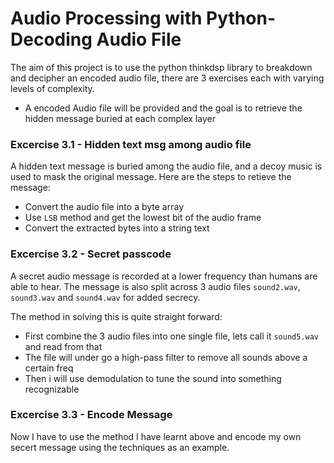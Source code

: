 # Audio Processing with Python-Decoding Audio File
The aim of this project is to use the python thinkdsp library to breakdown and decipher an encoded audio file, there are 3 exercises each with varying  levels of complexity.
- A encoded Audio file will be provided and the goal is to retrieve the hidden message buried at each complex layer

### Excercise 3.1 - Hidden text msg among audio file
A hidden text message is buried among the audio file, and a decoy music is used to mask the original message. Here are the steps to retieve the message:
- Convert the audio file into a byte array
- Use `LSB` method and get the lowest bit of the audio frame
- Convert the extracted bytes into a string text

### Excercise 3.2 - Secret passcode 
A secret audio message is recorded at a lower frequency than humans are able to hear. The message is also split across 3 audio files `sound2.wav`, `sound3.wav` and `sound4.wav` for added secrecy.

The method in solving this is quite straight forward:
- First combine the 3 audio files into one single file, lets call it `sound5.wav` and read from that
- The file will under go a high-pass filter to remove all sounds above a certain freq
- Then i will use demodulation to tune the sound into something recognizable


### Excercise 3.3 - Encode Message
Now I have to use the method I have learnt above and encode my own secert message using the techniques as an example.
